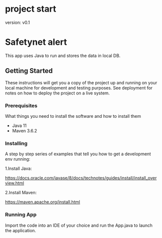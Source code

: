 # project start

version: v0.1

# Safetynet alert

This app uses Java to run and stores the data in local DB.

## Getting Started

These instructions will get you a copy of the project up and running on your local machine for development and testing
purposes. See deployment for notes on how to deploy the project on a live system.

### Prerequisites

What things you need to install the software and how to install them

- Java 11
- Maven 3.6.2

### Installing

A step by step series of examples that tell you how to get a development env running:

1.Install Java:

https://docs.oracle.com/javase/8/docs/technotes/guides/install/install_overview.html

2.Install Maven:

https://maven.apache.org/install.html


### Running App

Import the code into an IDE of your choice and run the App.java to launch the application.


